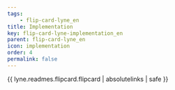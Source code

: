 ```yaml
---
tags: 
    - flip-card-lyne_en
title: Implementation
key: flip-card-lyne-implementation_en
parent: flip-card-lyne_en
icon: implementation
order: 4
permalink: false  
---
```

{{ lyne.readmes.flipcard.flipcard | absolutelinks | safe }}


